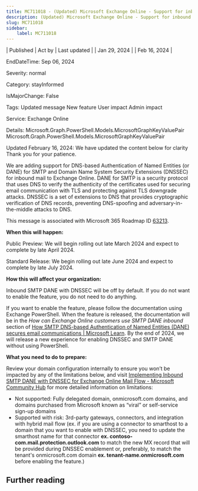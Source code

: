 ```yaml
---
title: MC711018 - (Updated) Microsoft Exchange Online - Support for inbound SMTP DANE with DNSSEC
description: (Updated) Microsoft Exchange Online - Support for inbound SMTP DANE with DNSSEC
slug: MC711018
sidebar:
    label: MC711018
---
```


| Published | Act by | Last updated |
| Jan 29, 2024 |  | Feb 16, 2024 |

EndDateTime: Sep 06, 2024

Severity: normal

Category: stayInformed

IsMajorChange: False

Tags: Updated message New feature User impact Admin impact

Service: Exchange Online

Details: Microsoft.Graph.PowerShell.Models.MicrosoftGraphKeyValuePair Microsoft.Graph.PowerShell.Models.MicrosoftGraphKeyValuePair

<p style="">Updated February 16, 2024: We have updated the content below for clarity Thank you for your patience.</p><p style="">We are adding support for DNS-based Authentication of Named Entities (or DANE) for SMTP and Domain Name System Security Extensions (DNSSEC) for inbound mail to Exchange Online. DANE for SMTP is a security protocol that uses DNS to verify the authenticity of the certificates used for securing email communication with TLS and protecting against TLS downgrade attacks. DNSSEC is a set of extensions to DNS that provides cryptographic verification of DNS records, preventing DNS-spoofing and adversary-in-the-middle attacks to DNS.</p><p>This message is associated with Microsoft 365 Roadmap ID <a href="https://www.microsoft.com/microsoft-365/roadmap?filters=&amp;searchterms=63213" target="_blank">63213</a>.</p><p>
</p><p><b>When this will happen:</b><br></p>

<p>Public Preview: We will begin rolling out late March 2024 and expect to complete by late April 2024.<br></p>

<p>Standard Release: We begin rolling out late June 2024 and expect to complete by late July 2024.</p><p><b>How this will affect your organization:</b><br></p>

<p>Inbound SMTP DANE with DNSSEC will be off by default. If you do not want to enable the feature, you do not need to do anything.</p><p>If you want to enable the feature, please follow the documentation using Exchange PowerShell. When the feature is released, the documentation will be in the <i>How can Exchange Online customers use SMTP DANE inbound</i> section of <a href="https://learn.microsoft.com/purview/how-smtp-dane-works?view=o365-worldwide#how-can-exchange-online-customers-use-smtp-dane-inbound" target="_blank">How SMTP DNS-based Authentication of Named Entities (DANE) secures email communications | Microsoft Learn</a>. By the end of 2024, we will release a new experience for enabling DNSSEC and SMTP DANE without using PowerShell.</p>
<p><b>What you need to do to prepare:</b></p>
<p>Review your domain configuration internally to ensure you won’t be impacted by any of the limitations below, and visit <a href="https://techcommunity.microsoft.com/t5/exchange-team-blog/implementing-inbound-smtp-dane-with-dnssec-for-exchange-online/ba-p/3939694" target="_blank">Implementing Inbound SMTP DANE with DNSSEC for Exchange Online Mail Flow - Microsoft Community Hub</a>&nbsp;for more detailed information on limitations:</p><ul><li>Not supported: Fully delegated domain, onmicrosoft.com domains, and domains purchased from Microsoft known as “viral” or self-service sign-up domains
</li><li>Supported with risk: 3rd-party gateways, connectors, and integration with hybrid mail flow (ex. if you are using a connector to smarthost to a domain that you want to enable with DNSSEC, you need to update the smarthost name for that connector <b>ex. contoso-com.mail.protection.outlook.com</b> to match the new MX record that will be provided during DNSSEC enablement or, preferably, to match the tenant's onmicrosoft.com domain <b>ex. tenant-name.onmicrosoft.com</b> before enabling the feature.)</li></ul><p>
</p>

## Further reading
